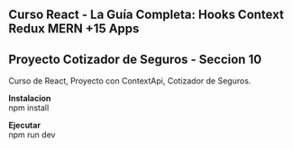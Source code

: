 ## Curso React - La Guía Completa: Hooks Context Redux MERN +15 Apps  

## Proyecto Cotizador de Seguros - Seccion 10  

Curso de React, Proyecto con ContextApi, Cotizador de Seguros.  

**Instalacion**  
npm install  

**Ejecutar**  
npm run dev
